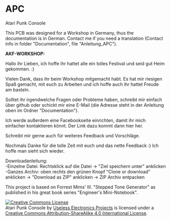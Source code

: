 # APC
Atari Punk Console<br />

This PCB was designed for a Workshop in Germany, thus the documentation is in German. Contact me if you need a translation (Contact info in folder "Documentation", file "Anleitung_APC").

<b>AKF-WORKSHOP:</b></n>

Hallo ihr Lieben, ich hoffe ihr hattet alle ein tolles Festival und seid gut Heim gekommen. :)

Vielen Dank, dass ihr beim Workshop mitgemacht habt. Es hat mir riesigen Spaß gemacht, mit euch zu Arbeiten und ich hoffe auch ihr hattet Freude am basteln.

Solltet ihr irgendwelche Fragen oder Probleme haben, schreibt mir einfach über github oder schickt mir eine E-Mail (die Adresse steht in der Anleitung oben im Ordner "Documentation").

Ich werde außerdem eine Facebookseite einrichten, damit ihr mich einfacher kontaktieren könnt. Der Link dazu kommt dann hier her.

Schreibt mir gerne auch für weiteres Feedback und Vorschläge.

Nochmals Danke für die tolle Zeit mit euch und das nette Feedback :) Ich hoffe man sieht sich wieder.

Downloadanleitung:<br />
-Einzelne Datei: Rechtsklick auf die Datei → "Ziel speichern unter" anklicken<br />
-Ganzes Archiv: oben rechts den grünen Knopf "Clone or download" anklicken → "Download as ZIP" anklicken → ZIP Archiv entpacken

This project is based on Forrest Mims' III. "Stepped Tone Generator" as published in his great book series "Engineer's Mini-Notebook".

<a rel="license" href="http://creativecommons.org/licenses/by-sa/4.0/"><img alt="Creative Commons License" style="border-width:0" src="https://i.creativecommons.org/l/by-sa/4.0/88x31.png" /></a><br /><span xmlns:dct="http://purl.org/dc/terms/" property="dct:title">Atari Punk Console</span> by <a xmlns:cc="http://creativecommons.org/ns#" href="https://github.com/UEPro/" property="cc:attributionName" rel="cc:attributionURL">Useless Electronics Projects</a> is licensed under a <a rel="license" href="http://creativecommons.org/licenses/by-sa/4.0/">Creative Commons Attribution-ShareAlike 4.0 International License</a>.<br />
